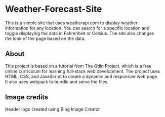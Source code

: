 # Weather-Forecast-Site

This is a simple site that uses weatherapi.com to display weather information for any location. You can search for a specific location and toggle displaying the data in Fahrenheit or Celsius. The site also changes the look of the page based on the data.

## About

This project is based on a tutorial from The Odin Project, which is a free online curriculum for learning full-stack web development. The project uses HTML, CSS, and JavaScript to create a dynamic and responsive web page. It also uses webpack to bundle and serve the files.

## Image credits

Header logo created using Bing Image Creator
